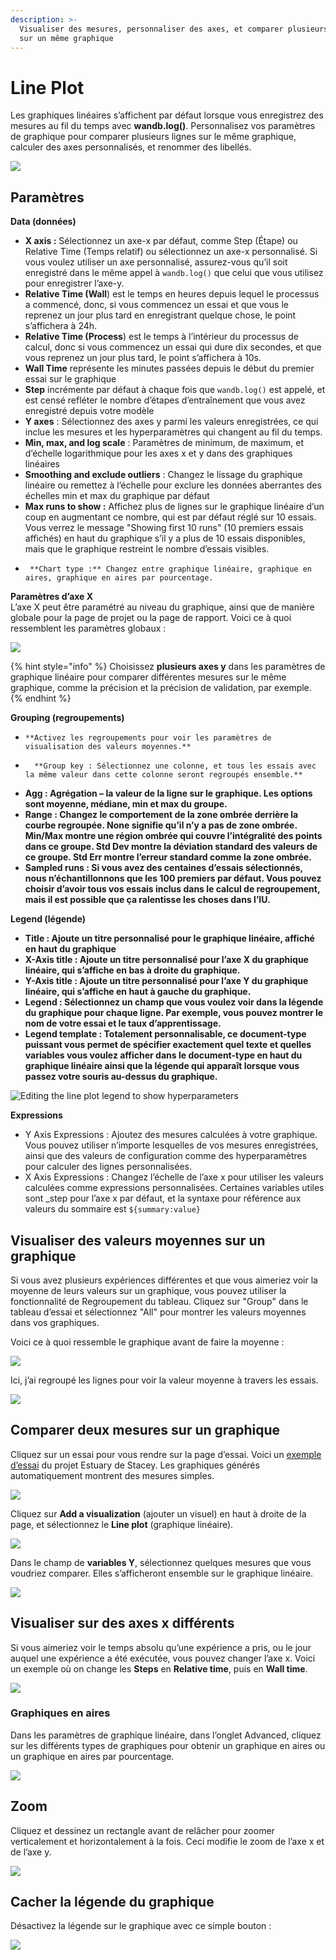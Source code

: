 ```yaml
---
description: >-
  Visualiser des mesures, personnaliser des axes, et comparer plusieurs lignes
  sur un même graphique
---
```


# Line Plot

Les graphiques linéaires s’affichent par défaut lorsque vous enregistrez des mesures au fil du temps avec **wandb.log\(\)**. Personnalisez vos paramètres de graphique pour comparer plusieurs lignes sur le même graphique, calculer des axes personnalisés, et renommer des libellés.

![](../../../../.gitbook/assets/line-plot-example.png)

##  Paramètres

**Data \(données\)**

*  **X axis :** Sélectionnez un axe-x par défaut, comme Step \(Étape\) ou Relative Time \(Temps relatif\) ou sélectionnez un axe-x personnalisé. Si vous voulez utiliser un axe personnalisé, assurez-vous qu’il soit enregistré dans le même appel à `wandb.log()` que celui que vous utilisez pour enregistrer l’axe-y. 
  *  **Relative Time \(Wall**\) est le temps en heures depuis lequel le processus a commencé, donc, si vous commencez un essai et que vous le reprenez un jour plus tard en enregistrant quelque chose, le point s’affichera à 24h.
  * **Relative Time \(Process**\) est le temps à l’intérieur du processus de calcul, donc si vous commencez un essai qui dure dix secondes, et que vous reprenez un jour plus tard, le point s’affichera à 10s.
  * **Wall Time** représente les minutes passées depuis le début du premier essai sur le graphique
  * **Step** incrémente par défaut à chaque fois que `wandb.log()` est appelé, et est censé refléter le nombre d’étapes d’entraînement que vous avez enregistré depuis votre modèle
*  **Y axes** : Sélectionnez des axes y parmi les valeurs enregistrées, ce qui inclue les mesures et les hyperparamètres qui changent au fil du temps.
* **Min, max, and log scale** : Paramètres de minimum, de maximum, et d’échelle logarithmique pour les axes x et y dans des graphiques linéaires
* **Smoothing and exclude outliers** : Changez le lissage du graphique linéaire ou remettez à l’échelle pour exclure les données aberrantes des échelles min et max du graphique par défaut
* **Max runs to show :** Affichez plus de lignes sur le graphique linéaire d’un coup en augmentant ce nombre, qui est par défaut réglé sur 10 essais. Vous verrez le message "Showing first 10 runs" \(10 premiers essais affichés\) en haut du graphique s’il y a plus de 10 essais disponibles, mais que le graphique restreint le nombre d’essais visibles.
*      **Chart type :** Changez entre graphique linéaire, graphique en aires, graphique en aires par pourcentage.

**Paramètres d’axe X**  
L’axe X peut être paramétré au niveau du graphique, ainsi que de manière globale pour la page de projet ou la page de rapport. Voici ce à quoi ressemblent les paramètres globaux :

![](../../../../.gitbook/assets/x-axis-global-settings.png)

{% hint style="info" %}
Choisissez **plusieurs axes y** dans les paramètres de graphique linéaire pour comparer différentes mesures sur le même graphique, comme la précision et la précision de validation, par exemple.
{% endhint %}

 **Grouping \(regroupements\)**

*     **Activez les regroupements pour voir les paramètres de visualisation des valeurs moyennes.**
*       **Group key : Sélectionnez une colonne, et tous les essais avec la même valeur dans cette colonne seront regroupés ensemble.**
* **Agg : Agrégation – la valeur de la ligne sur le graphique. Les options sont moyenne, médiane, min et max du groupe.**
* **Range : Changez le comportement de la zone ombrée derrière la courbe regroupée. None signifie qu’il n’y a pas de zone ombrée. Min/Max montre une région ombrée qui couvre l’intégralité des points dans ce groupe. Std Dev montre la déviation standard des valeurs de ce groupe. Std Err montre l’erreur standard comme la zone ombrée.**
* **Sampled runs : Si vous avez des centaines d’essais sélectionnés, nous n’échantillonnons que les 100 premiers par défaut. Vous pouvez choisir d’avoir tous vos essais inclus dans le calcul de regroupement, mais il est possible que ça ralentisse les choses dans l’IU.**

**Legend \(légende\)**

*   **Title : Ajoute un titre personnalisé pour le graphique linéaire, affiché en haut du graphique**
*  **X-Axis title : Ajoute un titre personnalisé pour l’axe X du graphique linéaire, qui s’affiche en bas à droite du graphique.**
*  **Y-Axis title : Ajoute un titre personnalisé pour l’axe Y du graphique linéaire, qui s’affiche en haut à gauche du graphique.**
*  **Legend : Sélectionnez un champ que vous voulez voir dans la légende du graphique pour chaque ligne. Par exemple, vous pouvez montrer le nom de votre essai et le taux d’apprentissage.**
* **Legend template : Totalement personnalisable, ce document-type puissant vous permet de spécifier exactement quel texte et quelles variables vous voulez afficher dans le document-type en haut du graphique linéaire ainsi que la légende qui apparaît lorsque vous passez votre souris au-dessus du graphique.**

![Editing the line plot legend to show hyperparameters](../../../../.gitbook/assets/screen-shot-2021-01-08-at-11.33.04-am.png)

 **Expressions**

* Y Axis Expressions : Ajoutez des mesures calculées à votre graphique. Vous pouvez utiliser n’importe lesquelles de vos mesures enregistrées, ainsi que des valeurs de configuration comme des hyperparamètres pour calculer des lignes personnalisées.
* X Axis Expressions : Changez l’échelle de l’axe x pour utiliser les valeurs calculées comme expressions personnalisées. Certaines variables utiles sont \_step pour l’axe x par défaut, et la syntaxe pour référence aux valeurs du sommaire est `${summary:value}`

## Visualiser des valeurs moyennes sur un graphique

Si vous avez plusieurs expériences différentes et que vous aimeriez voir la moyenne de leurs valeurs sur un graphique, vous pouvez utiliser la fonctionnalité de Regroupement du tableau. Cliquez sur "Group" dans le tableau d’essai et sélectionnez "All" pour montrer les valeurs moyennes dans vos graphiques.

Voici ce à quoi ressemble le graphique avant de faire la moyenne :

![](../../../../.gitbook/assets/demo-precision-lines.png)

Ici, j’ai regroupé les lignes pour voir la valeur moyenne à travers les essais.

![](../../../../.gitbook/assets/demo-average-precision-lines%20%282%29%20%282%29%20%283%29%20%283%29%20%283%29%20%283%29%20%284%29%20%284%29%20%285%29%20%284%29.png)

## Comparer deux mesures sur un graphique

Cliquez sur un essai pour vous rendre sur la page d’essai. Voici un [exemple d’essai](https://app.wandb.ai/stacey/estuary/runs/9qha4fuu?workspace=user-carey) du projet Estuary de Stacey. Les graphiques générés automatiquement montrent des mesures simples.

![](https://downloads.intercomcdn.com/i/o/146033177/0ea3cdea62bdfca1211ce408/Screen+Shot+2019-09-04+at+9.08.55+AM.png)

 Cliquez sur **Add a visualization** \(ajouter un visuel\) en haut à droite de la page, et sélectionnez le **Line plot** \(graphique linéaire\).

![](https://downloads.intercomcdn.com/i/o/142936481/d0648728180887c52ab46549/image.png)

Dans le champ de **variables Y**, sélectionnez quelques mesures que vous voudriez comparer. Elles s’afficheront ensemble sur le graphique linéaire.

![](https://downloads.intercomcdn.com/i/o/146033909/899fc05e30795a1d7699dc82/Screen+Shot+2019-09-04+at+9.10.52+AM.png)

##  Visualiser sur des axes x différents

Si vous aimeriez voir le temps absolu qu’une expérience a pris, ou le jour auquel une expérience a été exécutée, vous pouvez changer l’axe x. Voici un exemple où on change les **Steps** en **Relative time**, puis en **Wall time**.

![](../../../../.gitbook/assets/howto-use-relative-time-or-wall-time.gif)

### Graphiques en aires

 Dans les paramètres de graphique linéaire, dans l’onglet Advanced, cliquez sur les différents types de graphiques pour obtenir un graphique en aires ou un graphique en aires par pourcentage.

![](../../../../.gitbook/assets/2020-02-27-10.49.10.gif)

## Zoom

Cliquez et dessinez un rectangle avant de relâcher pour zoomer verticalement et horizontalement à la fois. Ceci modifie le zoom de l’axe x et de l’axe y.

![](../../../../.gitbook/assets/2020-02-24-08.46.53.gif)

##  Cacher la légende du graphique

Désactivez la légende sur le graphique avec ce simple bouton :

![](../../../../.gitbook/assets/demo-hide-legend.gif)

